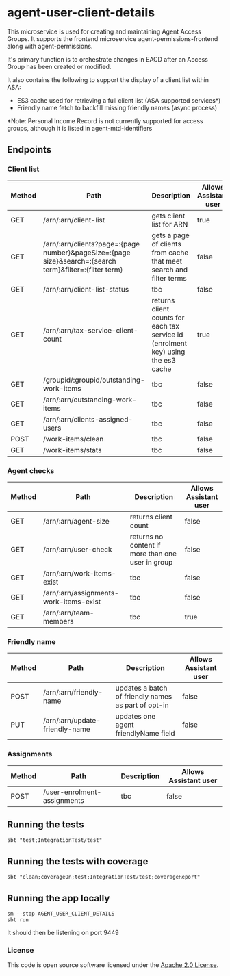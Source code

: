 
# agent-user-client-details

This microservice is used for creating and maintaining Agent Access Groups. It supports the frontend microservice agent-permissions-frontend along with agent-permissions.

It's primary function is to orchestrate changes in EACD after an Access Group has been created or modified.

It also contains the following to support the display of a client list within ASA:
- ES3 cache used for retrieving a full client list (ASA supported services*)
- Friendly name fetch to backfill missing friendly names (async process)

*Note: Personal Income Record is not currently supported for access groups, although it is listed in agent-mtd-identifiers 


## Endpoints

### Client list

| **Method** | **Path**                       | **Description**                           |Allows Assistant user|
|------------|--------------------------------|-------------------------------------------|----|
| GET  | /arn/:arn/client-list    | gets client list for ARN             | true |
| GET  | /arn/:arn/clients?page=:{page number}&pageSize=:{page size}&search=:{search term}&filter=:{filter term}           | gets a page of clients from cache that meet search and filter terms  | false |
| GET  | /arn/:arn/client-list-status           | tbc  | false |
| GET  | /arn/:arn/tax-service-client-count            | returns client counts for each tax service id (enrolment key) using the es3 cache | true |
| GET  | /groupid/:groupid/outstanding-work-items          |  tbc  | false |
| GET  | /arn/:arn/outstanding-work-items           | tbc  | false |
| GET  | /arn/:arn/clients-assigned-users           | tbc  | false |
| POST | /work-items/clean           | tbc  | false |
| GET  | /work-items/stats           | tbc  | false |

### Agent checks

| **Method** | **Path**     | **Description**                           | Allows Assistant user |
|------------|--------------|-------------------------------------------|-----------------------|
| GET  | /arn/:arn/agent-size    | returns client count            | false                 |
| GET  | /arn/:arn/user-check            | returns no content if more than one user in group | false                 |
| GET  | /arn/:arn/work-items-exist          |  tbc  | false                 |
| GET  | /arn/:arn/assignments-work-items-exist           | tbc  | false                 |
| GET  | /arn/:arn/team-members            | tbc  | true                  |

### Friendly name

| **Method** | **Path**                       | **Description**                           | Allows Assistant user |
|------------|--------------------------------|-------------------------------------------|-----------------------|
| POST   | /arn/:arn/friendly-name    | updates a batch of friendly names as part of opt-in           | false                 |
| PUT  |  /arn/:arn/update-friendly-name            | updates one agent friendlyName field | false                 |

### Assignments

| **Method** | **Path**                       | **Description**                           | Allows Assistant user |
|------------|--------------------------------|-------------------------------------------|-----------------------|
| POST   | /user-enrolment-assignments    | tbc            | false                 |



## Running the tests

    sbt "test;IntegrationTest/test"

## Running the tests with coverage

    sbt "clean;coverageOn;test;IntegrationTest/test;coverageReport"

## Running the app locally

    sm --stop AGENT_USER_CLIENT_DETAILS
    sbt run

It should then be listening on port 9449


### License

This code is open source software licensed under the [Apache 2.0 License]("http://www.apache.org/licenses/LICENSE-2.0.html").
